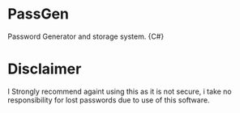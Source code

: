 # PassGen
Password Generator and storage system. {C#}
# Disclaimer
I Strongly recommend againt using this as it is not secure, i take no responsibility for lost passwords due to use of this software.
